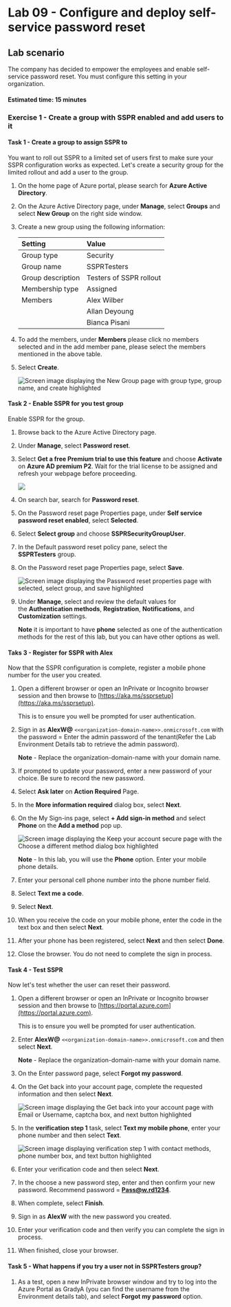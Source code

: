 # Lab 09 - Configure and deploy self-service password reset
## Lab scenario

The company has decided to empower the employees and enable self-service password reset. You must configure this setting in your organization.

#### Estimated time: 15 minutes

### Exercise 1 - Create a group with SSPR enabled and add users to it

#### Task 1 - Create a group to assign SSPR to

You want to roll out SSPR to a limited set of users first to make sure your SSPR configuration works as expected. Let's create a security group for the limited rollout and add a user to the group.

1. On the home page of Azure portal, please search for **Azure Active Directory**.
 
2. On the Azure Active Directory page, under **Manage**, select **Groups** and select **New Group** on the right side window.

3. Create a new group using the following information:

    | **Setting**| **Value**|
    | :--- | :--- |
    | Group type| Security|
    | Group name| SSPRTesters|
    | Group description| Testers of SSPR rollout|
    | Membership type| Assigned|
    | Members| Alex Wilber |
    | |  Allan Deyoung |
    | | Bianca Pisani |
  
5. To add the members, under **Members** please click no members selected and in the add member pane, please select the members mentioned in the above table.
   
6. Select **Create**.

    ![Screen image displaying the New Group page with group type, group name, and create highlighted](./media/lp2-mod2-create-sspr-security-group.png)

#### Task 2 - Enable SSPR for you test group

Enable SSPR for the group.

1. Browse back to the Azure Active Directory page.

2. Under **Manage**, select **Password reset**.

3. Select **Get a free Premium trial to use this feature** and choose **Activate** on **Azure AD premium P2**. Wait for the trial license to be assigned and refresh your webpage before proceeding. 

    ![](./media/activate-license.png)
    
4. On search bar, search for **Password reset**.    

5. On the Password reset page Properties page, under **Self service password reset enabled**, select **Selected**.

6. Select **Select group** and choose **SSPRSecurityGroupUser**.

7. In the Default password reset policy pane, select the **SSPRTesters** group.

8. On the Password reset page Properties page, select **Save**.

    ![Screen image displaying the Password reset properties page with selected, select group, and save highlighted](./media/lp2-mod2-enable-password-reset-for-selected-group.png)

9. Under **Manage**, select and review the default values for the **Authentication methods**, **Registration**, **Notifications**, and **Customization** settings.

    **Note** it is important to have **phone** selected as one of the authentication methods for the rest of this lab, but you can have other options as well.

#### Taks 3 - Register for SSPR with Alex

Now that the SSPR configuration is complete, register a mobile phone number for the user you created.

1. Open a different browser or open an InPrivate or Incognito browser session and then browse to [https://aka.ms/ssprsetup](https://aka.ms/ssprsetup).

    This is to ensure you well be prompted for user authentication.

2. Sign in as **AlexW@** `<<organization-domain-name>>.onmicrosoft.com` with the password = Enter the admin password of the tenant(Refer the Lab Environment Details tab to retrieve the admin password).

    **Note** - Replace the organization-domain-name with your domain name.

3. If prompted to update your password, enter a new password of your choice. Be sure to record the new password.

4. Select **Ask later** on **Action Required** Page. 

5. In the **More information required** dialog box, select **Next**.

6. On the My Sign-ins page, select **+ Add sign-in method** and select **Phone** on the **Add a method** pop up. 

    ![Screen image displaying the Keep your account secure page with the Choose a different method dialog box highlighted](./media/add-sign-in.png)

    **Note** - In this lab, you will use the **Phone** option. Enter your mobile phone details.

7. Enter your personal cell phone number into the phone number field.
8. Select **Text me a code**.
9. Select **Next**.

10. When you receive the code on your mobile phone, enter the code in the text box and then select **Next**.

11. After your phone has been registered, select **Next** and then select **Done**.

12. Close the browser. You do not need to complete the sign in process.

#### Task 4 - Test SSPR

Now let's test whether the user can reset their password.

1. Open a different browser or open an InPrivate or Incognito browser session and then browse to [https://portal.azure.com](https://portal.azure.com).

    This is to ensure you well be prompted for user authentication.

2. Enter **AlexW@** `<<organization-domain-name>>.onmicrosoft.com` and then select **Next**.

    **Note** - Replace the organization-domain-name with your domain name.

3. On the Enter password page, select **Forgot my password**.

4. On the Get back into your account page, complete the requested information and then select **Next**.

    ![Screen image displaying the Get back into your account page with Email or Username, captcha box, and next button highlighted](./media/lp2-mod2-get-back-into-your-account-page.png)

5. In the **verification step 1** task, select **Text my mobile phone**, enter your phone number and then select **Text**.

    ![Screen image displaying verification step 1 with contact methods, phone number box, and text button highlighted](./media/lp2-mod2-sspr-verification-step-1.png)

6. Enter your verification code and then select **Next**.

7. In the choose a new password step, enter and then confirm your new password.  Recommend password = **Pass@w.rd1234**.

8. When complete, select **Finish**.

9. Sign in as **AlexW** with the new password you created.

10. Enter your verification code and then verify you can complete the sign in process.

11. When finished, close your browser.

#### Task 5 - What happens if you try a user not in SSPRTesters group?

1. As a test, open a new InPrivate browser window and try to log into the Azure Portal as GradyA (you can find the username from the Environment details tab), and select **Forgot my password** option.
